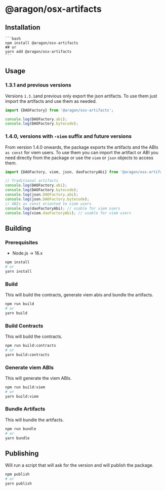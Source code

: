 # @aragon/osx-artifacts

## Installation

    ```bash
    npm install @aragon/osx-artifacts
    ## or
    yarn add @aragon/osx-artifacts
    ```

## Usage

### 1.3.1 and previous versions

Versions `1.3.1`and previous only export the json artifacts. To use them just import the artifacts and use them as needed.

```ts
import {DAOFactory} from '@aragon/osx-artifacts';

console.log(DAOFactory.abi);
console.log(DAOFactory.bytecode);
```

### 1.4.0, versions with `-viem` suffix and future versions

From version 1.4.0 onwards, the package exports the artifacts and the ABIs `as const` for viem users. To use them you can import the artifact or ABI you need directly from the package or use the `viem` or `json` objects to access them.

```ts
import {DAOFactory, viem, json, daoFactoryAbi} from '@aragon/osx-artifacts';

// Traditional artifacts
console.log(DAOFactory.abi);
console.log(DAOFactory.bytecode);
console.log(json.DAOFactory.abi);
console.log(json.DAOFactory.bytecode);
// ABIs as const oriented to viem users
console.log(daoFactoryAbi); // usable for viem users
console.log(viem.daoFactoryAbi); // usable for viem users
```
## Building
### Prerequisites
- Node.js -> 16.x
```bash
npm install
# or
yarn install 
```
### Build
This will build the contracts, generate viem abis and bundle the artifacts.
```bash
npm run build
# or
yarn build
```
### Build Contracts
This will build the contracts.
```bash
npm run build:contracts
# or
yarn build:contracts
```
### Generate viem ABIs
This will generate the viem ABIs.
```bash
npm run build:viem
# or
yarn build:viem
```
### Bundle Artifacts
This will bundle the artifacts.
```bash
npm run bundle
# or
yarn bundle
```
## Publishing
Will run a script that will ask for the version and will publish the package.
```bash
npm publish
# or
yarn publish
```
